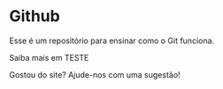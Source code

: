 # Github

Esse é um repositório para ensinar como o Git funciona.

Saiba mais em TESTE

Gostou do site? Ajude-nos com uma sugestão!
